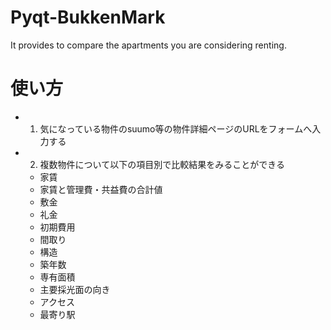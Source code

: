 # Pyqt-BukkenMark
It provides to compare the apartments you are considering renting.

# 使い方
  - 1. 気になっている物件のsuumo等の物件詳細ページのURLをフォームへ入力する
  - 2. 複数物件について以下の項目別で比較結果をみることができる
    - 家賃
    - 家賃と管理費・共益費の合計値
    - 敷金
    - 礼金
    - 初期費用
    - 間取り
    - 構造
    - 築年数
    - 専有面積
    - 主要採光面の向き
    - アクセス
    - 最寄り駅
